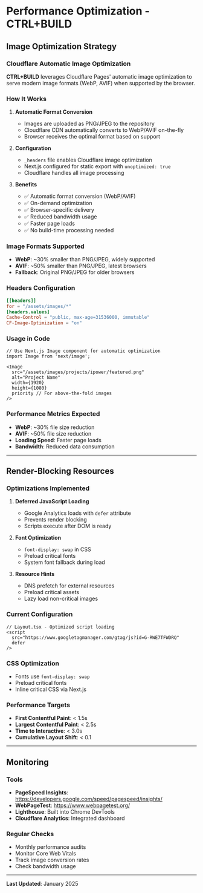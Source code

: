 # Performance Optimization - CTRL+BUILD

## Image Optimization Strategy

### Cloudflare Automatic Image Optimization

**CTRL+BUILD** leverages Cloudflare Pages' automatic image optimization to serve modern image formats (WebP, AVIF) when supported by the browser.

### How It Works

1. **Automatic Format Conversion**
   - Images are uploaded as PNG/JPEG to the repository
   - Cloudflare CDN automatically converts to WebP/AVIF on-the-fly
   - Browser receives the optimal format based on support

2. **Configuration**
   - `_headers` file enables Cloudflare image optimization
   - Next.js configured for static export with `unoptimized: true`
   - Cloudflare handles all image processing

3. **Benefits**
   - ✅ Automatic format conversion (WebP/AVIF)
   - ✅ On-demand optimization
   - ✅ Browser-specific delivery
   - ✅ Reduced bandwidth usage
   - ✅ Faster page loads
   - ✅ No build-time processing needed

### Image Formats Supported

- **WebP**: ~30% smaller than PNG/JPEG, widely supported
- **AVIF**: ~50% smaller than PNG/JPEG, latest browsers
- **Fallback**: Original PNG/JPEG for older browsers

### Headers Configuration

```toml
[[headers]]
for = "/assets/images/*"
[headers.values]
Cache-Control = "public, max-age=31536000, immutable"
CF-Image-Optimization = "on"
```

### Usage in Code

```tsx
// Use Next.js Image component for automatic optimization
import Image from 'next/image';

<Image
  src="/assets/images/projects/ipower/featured.png"
  alt="Project Name"
  width={1920}
  height={1080}
  priority // For above-the-fold images
/>
```

### Performance Metrics Expected

- **WebP**: ~30% file size reduction
- **AVIF**: ~50% file size reduction
- **Loading Speed**: Faster page loads
- **Bandwidth**: Reduced data consumption

---

## Render-Blocking Resources

### Optimizations Implemented

1. **Deferred JavaScript Loading**
   - Google Analytics loads with `defer` attribute
   - Prevents render blocking
   - Scripts execute after DOM is ready

2. **Font Optimization**
   - `font-display: swap` in CSS
   - Preload critical fonts
   - System font fallback during load

3. **Resource Hints**
   - DNS prefetch for external resources
   - Preload critical assets
   - Lazy load non-critical images

### Current Configuration

```tsx
// Layout.tsx - Optimized script loading
<script 
  src="https://www.googletagmanager.com/gtag/js?id=G-RWE7TFWDRQ"
  defer
/>
```

### CSS Optimization

- Fonts use `font-display: swap`
- Preload critical fonts
- Inline critical CSS via Next.js

### Performance Targets

- **First Contentful Paint**: < 1.5s
- **Largest Contentful Paint**: < 2.5s
- **Time to Interactive**: < 3.0s
- **Cumulative Layout Shift**: < 0.1

---

## Monitoring

### Tools

- **PageSpeed Insights**: https://developers.google.com/speed/pagespeed/insights/
- **WebPageTest**: https://www.webpagetest.org/
- **Lighthouse**: Built into Chrome DevTools
- **Cloudflare Analytics**: Integrated dashboard

### Regular Checks

- Monthly performance audits
- Monitor Core Web Vitals
- Track image conversion rates
- Check bandwidth usage

---

**Last Updated**: January 2025

